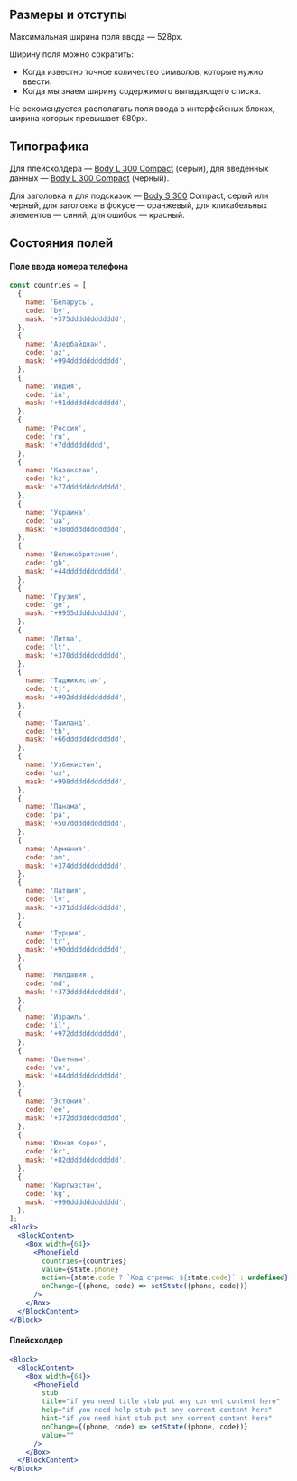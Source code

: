 ## Размеры и отступы

Максимальная ширина поля ввода — 528px.

Ширину поля можно сократить:
- Когда известно точное количество символов, которые нужно ввести.
- Когда мы знаем ширину содержимого выпадающего списка.

Не рекомендуется располагать поля ввода в интерфейсных блоках, ширина которых превышает 680px.

## Типографика

Для плейсхолдера — [Body L 300 Compact](#/Компоненты/Heading) (серый), для введенных данных — [Body L 300 Compact]() (черный).

Для заголовка и для подсказок — [Body S 300]() Compact, серый или черный, для заголовка в фокусе — оранжевый, для кликабельных элементов — синий, для ошибок — красный.

## Состояния полей

#### Поле ввода номера телефона

```jsx
const countries = [
  {
    name: 'Беларусь',
    code: 'by',
    mask: '+375dddddddddddd',
  },
  {
    name: 'Азербайджан',
    code: 'az',
    mask: '+994dddddddddddd',
  },
  {
    name: 'Индия',
    code: 'in',
    mask: '+91ddddddddddddd',
  },
  {
    name: 'Россия',
    code: 'ru',
    mask: '+7dddddddddd',
  },
  {
    name: 'Казахстан',
    code: 'kz',
    mask: '+77ddddddddddddd',
  },
  {
    name: 'Украина',
    code: 'ua',
    mask: '+380dddddddddddd',
  },
  {
    name: 'Великобритания',
    code: 'gb',
    mask: '+44ddddddddddddd',
  },
  {
    name: 'Грузия',
    code: 'ge',
    mask: '+9955ddddddddddd',
  },
  {
    name: 'Литва',
    code: 'lt',
    mask: '+370dddddddddddd',
  },
  {
    name: 'Таджикистан',
    code: 'tj',
    mask: '+992dddddddddddd',
  },
  {
    name: 'Таиланд',
    code: 'th',
    mask: '+66ddddddddddddd',
  },
  {
    name: 'Узбекистан',
    code: 'uz',
    mask: '+998dddddddddddd',
  },
  {
    name: 'Панама',
    code: 'pa',
    mask: '+507dddddddddddd',
  },
  {
    name: 'Армения',
    code: 'am',
    mask: '+374dddddddddddd',
  },
  {
    name: 'Латвия',
    code: 'lv',
    mask: '+371dddddddddddd',
  },
  {
    name: 'Турция',
    code: 'tr',
    mask: '+90ddddddddddddd',
  },
  {
    name: 'Молдавия',
    code: 'md',
    mask: '+373dddddddddddd',
  },
  {
    name: 'Израиль',
    code: 'il',
    mask: '+972dddddddddddd',
  },
  {
    name: 'Вьетнам',
    code: 'vn',
    mask: '+84ddddddddddddd',
  },
  {
    name: 'Эстония',
    code: 'ee',
    mask: '+372dddddddddddd',
  },
  {
    name: 'Южная Корея',
    code: 'kr',
    mask: '+82ddddddddddddd',
  },
  {
    name: 'Кыргызстан',
    code: 'kg',
    mask: '+996dddddddddddd',
  },
];
<Block>
  <BlockContent>
    <Box width={64}>
      <PhoneField
        countries={countries}
        value={state.phone}
        action={state.code ? `Код страны: ${state.code}` : undefined}
        onChange={(phone, code) => setState({phone, code})}
      />
    </Box>
  </BlockContent>
</Block>
```

#### Плейсхолдер

```jsx
<Block>
  <BlockContent>
    <Box width={64}>
      <PhoneField
        stub
        title="if you need title stub put any corrent content here"
        help="if you need help stub put any corrent content here"
        hint="if you need hint stub put any corrent content here"
        onChange={(phone, code) => setState({phone, code})}
        value=""
      />
    </Box>
  </BlockContent>
</Block>
```
